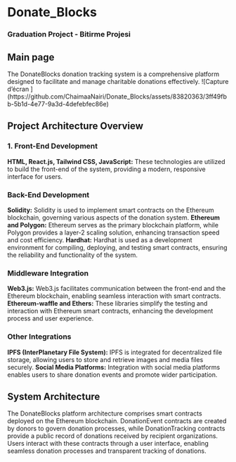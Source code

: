 # Donate_Blocks

<h3> Graduation Project - Bitirme Projesi </h3>

<h2>Main page</h2>
The DonateBlocks donation tracking system is a comprehensive platform designed to facilitate and manage charitable donations effectively. 
![Capture d’écran ](https://github.com/ChaimaaNairi/Donate_Blocks/assets/83820363/3ff49fbb-5b1d-4e77-9a3d-4defebfec86e)

<h2> Project Architecture Overview</h2>
<h3> 1. Front-End Development</h3>
<b>HTML, React.js, Tailwind CSS, JavaScript:</b> These technologies are utilized to build the front-end of the system, providing a modern, responsive interface for users.

<h3>Back-End Development</h3>
<b>Solidity:</b>  Solidity is used to implement smart contracts on the Ethereum blockchain, governing various aspects of the donation system.
<b>Ethereum and Polygon:</b>  Ethereum serves as the primary blockchain platform, while Polygon provides a layer-2 scaling solution, enhancing transaction speed and cost efficiency.
<b>Hardhat:</b>  Hardhat is used as a development environment for compiling, deploying, and testing smart contracts, ensuring the reliability and functionality of the system.

<h3>Middleware Integration</h3>
<b>Web3.js:</b> Web3.js facilitates communication between the front-end and the Ethereum blockchain, enabling seamless interaction with smart contracts.
<b>Ethereum-waffle and Ethers:</b> These libraries simplify the testing and interaction with Ethereum smart contracts, enhancing the development process and user experience.

<h3>Other Integrations</h3>
<b>IPFS (InterPlanetary File System):</b> IPFS is integrated for decentralized file storage, allowing users to store and retrieve images and media files securely.
<b>Social Media Platforms:</b> Integration with social media platforms enables users to share donation events and promote wider participation.


<h2>System Architecture</h2>
The DonateBlocks platform architecture comprises smart contracts deployed on the Ethereum blockchain. DonationEvent contracts are created by donors to govern donation processes, while DonationTracking contracts provide a public record of donations received by recipient organizations. Users interact with these contracts through a user interface, enabling seamless donation processes and transparent tracking of donations.
